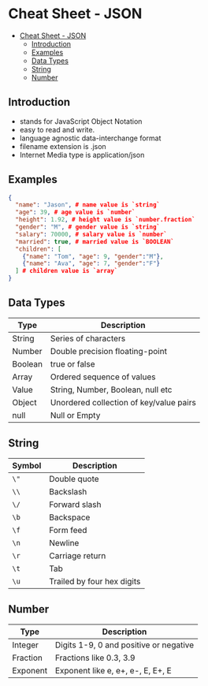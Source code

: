 # Cheat Sheet - JSON
<!-- TOC -->

- [Cheat Sheet - JSON](#cheat-sheet---json)
  - [Introduction](#introduction)
  - [Examples](#examples)
  - [Data Types](#data-types)
  - [String](#string)
  - [Number](#number)

<!-- /TOC -->
## Introduction

- stands for JavaScript Object Notation
- easy to read and write.
- language agnostic data-interchange format
- filename extension is .json
- Internet Media type is application/json

## Examples

```JSON
{
  "name": "Jason", # name value is `string`
  "age": 39, # age value is `number`
  "height": 1.92, # height value is `number.fraction`
  "gender": "M", # gender value is `string`
  "salary": 70000, # salary value is `number`
  "married": true, # married value is `BOOLEAN`
  "children": [
    {"name": "Tom", "age": 9, "gender":"M"},
    {"name": "Ava", "age": 7, "gender":"F"}
  ] # children value is `array`
}
```

## Data Types

Type | Description 
--- | --- 
String|Series of characters
Number | Double precision floating-point
Boolean|true or false
Array|Ordered sequence of values
Value|String, Number, Boolean, null etc
Object|Unordered collection of key/value pairs
null|Null or Empty

## String
Symbol | Description 
--- | --- 
`\"` | Double quote
`\\`|Backslash
`\/`|Forward slash
`\b`|Backspace
`\f`|Form feed
`\n`|Newline
`\r`|Carriage return
`\t`|Tab
`\u`|Trailed by four hex digits

## Number
Type | Description
--- | --- 
Integer|Digits 1-9, 0 and positive or negative
Fraction | Fractions like 0.3, 3.9
Exponent|Exponent like e, e+, e-, E, E+, E
